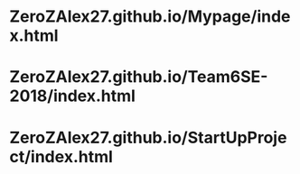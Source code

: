 # ZeroZAlex27.github.io/Mypage/index.html
# ZeroZAlex27.github.io/Team6SE-2018/index.html
# ZeroZAlex27.github.io/StartUpProject/index.html

